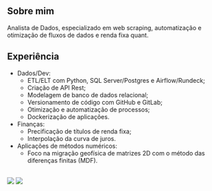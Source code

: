 ## Sobre mim

Analista de Dados, especializado em web scraping, automatização e otimização de fluxos de dados e renda fixa quant.

## Experiência

* Dados/Dev:
  * ETL/ELT com Python, SQL Server/Postgres e Airflow/Rundeck;
  * Criação de API Rest;
  * Modelagem de banco de dados relacional;
  * Versionamento de código com GitHub e GitLab;
  * Otimização e automatização de processos;
  * Dockerização de aplicações.
* Finanças:
  * Precificação de títulos de renda fixa;
  * Interpolação da curva de juros.
* Aplicações de métodos numéricos:
  * Foco na migração geofísica de matrizes 2D com o método das diferenças finitas (MDF).

<br>
<div> 
  <a href = "mailto:marcelo.cardozo.cg@gmail.com"><img src="https://img.shields.io/badge/-Gmail-%23333?style=for-the-badge&logo=gmail&logoColor=white" target="_blank"></a>
  <a href = "https://www.linkedin.com/in/marcelo-cardozo-312520187/" target="_blank"><img src="https://img.shields.io/badge/-LinkedIn-%230077B5?style=for-the-badge&logo=linkedin&logoColor=white" target="_blank"></a> 
</div>
